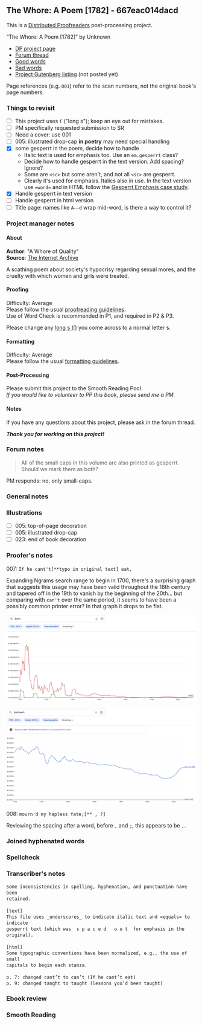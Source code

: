 ## The Whore: A Poem [1782] - 667eac014dacd ##

This is a [Distributed Proofreaders](http://www.pgdp.net/) post-processing project.

“The Whore: A Poem [1782]” by Unknown

* [DP project page](http://www.pgdp.net/c/project.php?id=projectID667eac014dacd)
* [Forum thread](https://www.pgdp.net/phpBB3/viewtopic.php?t=81922)
* [Good words](good_words.txt)
* [Bad words](bad_words.txt)
* [Project Gutenberg listing]() (not posted yet)

Page references (e.g. `001`) refer to the scan numbers, not the original book's page numbers.

### Things to revisit ###

* [ ] This project uses `ſ` ("long s"); keep an eye out for mistakes.
* [ ] PM specifically requested submission to SR
* [ ] Need a cover: use 001
* [ ] 005: illustrated drop-cap **in poetry** may need special handling
* [x] some gesperrt in the poem, decide how to handle
    * Italic text is used for emphasis too. Use an `em.gesperrt` class?
    * Decide how to handle gesperrt in the text version. Add spacing? Ignore?
    * Some are `<sc>` but some aren't, and not all `<sc>` are gesperrt.
    * Clearly it's used for emphasis. Italics also in use. In the text version use `=word=` and in HTML follow the [Gesperrt Emphasis case study](https://www.pgdp.net/wiki/DP_Official_Documentation:PP_and_PPV/DP_HTML_Best_Practices/Case_Studies/Inline_Formatting/Gesperrt_Emphasis).
* [x] Handle gesperrt in text version
* [ ] Handle gesperrt in html version
* [ ] Title page: names like `A——d` wrap mid-word, is there a way to control it?

### Project manager notes ###

#### About
__Author__:  "A Whore of Quality"  
__Source__: [The Internet Archive](https://archive.org/details/bim_eighteenth-century_the-whore-a-poem-writt_whore-of-quality_1782/mode/2up)

A scathing poem about society's hypocrisy regarding sexual mores, and the cruelty with which women and girls were treated. 

#### Proofing
Difficulty:  Average  
Please follow the usual [proofreading guidelines](https://www.pgdp.net/wiki/DP_Official_Documentation:Proofreading/Proofreading_Guidelines).  
Use of Word Check is recommended in P1, and required in P2 & P3.

Please change any [long s (ſ)](https://www.pgdp.net/wiki/DP_Official_Documentation:Proofreading/Proofing_old_texts#Long_s) you come across to a normal letter s.

#### Formatting
Difficulty: Average   
Please follow the usual [formatting guidelines](https://www.pgdp.net/wiki/DP_Official_Documentation:Formatting/Formatting_Guidelines).  

#### Post-Processing
Please submit this project to the Smooth Reading Pool.  
*If you would like to volunteer to PP this book, please send me a PM.*

#### Notes
If you have any questions about this project, please ask in the forum thread.

***Thank you for working on this project!***

### Forum notes ###

> All of the small caps in this volume are also printed as gesperrt.
> Should we mark them as both?

PM responds: no, only small-caps.

### General notes ###

### Illustrations ###

* [ ] 005: top-of-page decoration
* [ ] 005: illustrated drop-cap
* [ ] 023: end of book decoration

### Proofer's notes ###

007: `If he cant't[**typo in original text] eat,`

Expanding Ngrams search range to begin in 1700, there's a surprising graph that suggests this usage may have been valid throughout the 18th century and tapered off in the 19th to vanish by the beginning of the 20th... but comparing with `can't` over the same period, it seems to have been a possibly common printer error? In that graph it drops to be flat.

![Ngrams graph for cant't](notes-images/ngrams-cantt.png "Ngrams graph for cant't")

![Ngrams graph for can't, cant't](notes-images/ngrams-cant-cantt.png "Ngrams graph for can't, cant't")

008: `mourn'd my hapless fate;[** , ?]`

Reviewing the spacing after a word, before `,` and `;`, this appears to be `,`.

### Joined hyphenated words ###

### Spellcheck ###

### Transcriber's notes ###

```
Some inconsistencies in spelling, hyphenation, and punctuation have been
retained.

[text]
This file uses _underscores_ to indicate italic text and =equals= to indicate
gesperrt text (which was  s p a c e d   o u t  for emphasis in the original).

[html]
Some typographic conventions have been normalized, e.g., the use of small
capitals to begin each stanza.

p. 7: changed cant’t to can’t (If he cant’t eat)
p. 9: changed tanght to taught (lessons you’d been taught)
```

### Ebook review ###

### Smooth Reading ###

